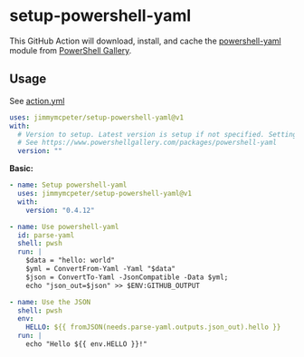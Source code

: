 # setup-powershell-yaml

This GitHub Action will download, install, and cache the [powershell-yaml](https://github.com/cloudbase/powershell-yaml) module from [PowerShell Gallery](https://github.com/cloudbase/powershell-yaml).

## Usage

See [action.yml](action.yml)

```yaml
uses: jimmymcpeter/setup-powershell-yaml@v1
with:
  # Version to setup. Latest version is setup if not specified. Setting a version will be fastest.
  # See https://www.powershellgallery.com/packages/powershell-yaml
  version: ""
```

**Basic:**

```yaml
- name: Setup powershell-yaml
  uses: jimmymcpeter/setup-powershell-yaml@v1
  with:
    version: "0.4.12"

- name: Use powershell-yaml
  id: parse-yaml
  shell: pwsh
  run: |
    $data = "hello: world"
    $yml = ConvertFrom-Yaml -Yaml "$data"
    $json = ConvertTo-Yaml -JsonCompatible -Data $yml;
    echo "json_out=$json" >> $ENV:GITHUB_OUTPUT

- name: Use the JSON
  shell: pwsh
  env:
    HELLO: ${{ fromJSON(needs.parse-yaml.outputs.json_out).hello }}
  run: |
    echo "Hello ${{ env.HELLO }}!"
```
